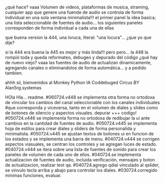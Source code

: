 ¿qué hace? vaaa 
Volumen de videos, plataformas de musica, straming, cualquier app que genere una fuende de audio
se controla de forma individual en una sola ventana minimalista!!!
el primer panel la idea basica; una lista seleccionable de fuentes de audio...
los siguientes paneles corresponden de forma individual a cada una de ellas

que buena version la 444, una loruca, literal: "una locura"...
¿que yo que dije?

si la 444 era buena la 445 es mejor y más linda!!!
pero pero... la 448 la rompió toda y queda reformateo, debugeo y depurado del código
¿qué hay de nuevo viejo? vaaa 
las fuentes de audio de actualizan dinamicamente, agregando canales o eliminandolos de forma automática...
y a pedido tambien. 

ahhh sii, bienvenidos al Monkey Python IA Coddebuged Circus BY Alan5rg.systemas

HOla Hla... readme.
#060724.v448 se implementa otra forma no ortodoxa de vincular los cambios del canal seleccionable con los canales individuales
#que corresponda y viceversa, tanto en el volumen de diales y slides como de botones de silencio y aspectos visuales.  depurar +++ codigo!
#050724.v446 se implementa forma no ortodoxa de redibujar la ui ante cambios en la cantidad de fuentes de audio.
#050724.v445 se implementa hoja de estilos para crear diales y sliders de forma personalida y minimalista.
#050724.v445 se ajustan textos de botones ui en funcion de los estados y se implementa una barra de menu.
#040724.v444 se corrigen aspectos viasuales, se centran los controles y se agregan luces de estado.
#040724.v444 se itera sobre una lista de fuentes de sonido para crear los paneles de volumen de cada uno de ellos.
#040724.se implementa actualizacion de fuentes de audio, incluida verificación, mensajes y boton de actualizacion, realizar test qa.
#040724.agrego qdial vinculado al qslider, se vinvulo tecla arriba y abajo para controlar los diales.
#030724.corregido minimas funciones, evaluar.
